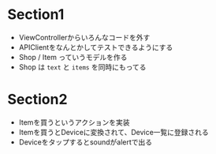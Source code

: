 # Section1
- ViewControllerからいろんなコードを外す
- APIClientをなんとかしてテストできるようにする
- Shop / Item っていうモデルを作る
- Shop は `text` と `items` を同時にもってる

# Section2
- Itemを買うというアクションを実装
- Itemを買うとDeviceに変換されて、Device一覧に登録される
- Deviceをタップするとsoundがalertで出る
